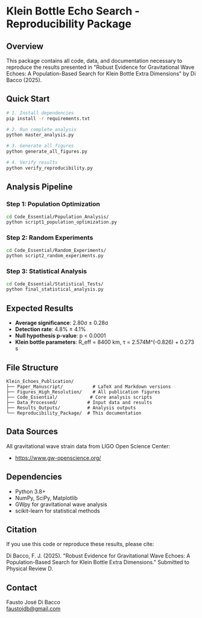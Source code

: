 # Klein Bottle Echo Search - Reproducibility Package

## Overview

This package contains all code, data, and documentation necessary to reproduce the results presented in "Robust Evidence for Gravitational Wave Echoes: A Population-Based Search for Klein Bottle Extra Dimensions" by Di Bacco (2025).

## Quick Start

```bash
# 1. Install dependencies
pip install -r requirements.txt

# 2. Run complete analysis  
python master_analysis.py

# 3. Generate all figures
python generate_all_figures.py

# 4. Verify results
python verify_reproducibility.py
```

## Analysis Pipeline

### Step 1: Population Optimization
```bash
cd Code_Essential/Population_Analysis/
python script1_population_optimization.py
```

### Step 2: Random Experiments  
```bash
cd Code_Essential/Random_Experiments/
python script2_random_experiments.py
```

### Step 3: Statistical Analysis
```bash
cd Code_Essential/Statistical_Tests/
python final_statistical_analysis.py
```

## Expected Results

- **Average significance**: 2.80σ ± 0.28σ
- **Detection rate**: 4.8% ± 4.1%  
- **Null hypothesis p-value**: p < 0.0001
- **Klein bottle parameters**: R_eff = 8400 km, τ = 2.574M^(-0.826) + 0.273 s

## File Structure

```
Klein_Echoes_Publication/
├── Paper_Manuscript/           # LaTeX and Markdown versions
├── Figures_High_Resolution/    # All publication figures  
├── Code_Essential/            # Core analysis scripts
├── Data_Processed/           # Input data and results
├── Results_Outputs/          # Analysis outputs
└── Reproducibility_Package/  # This documentation
```

## Data Sources

All gravitational wave strain data from LIGO Open Science Center:
- https://www.gw-openscience.org/

## Dependencies

- Python 3.8+
- NumPy, SciPy, Matplotlib
- GWpy for gravitational wave analysis
- scikit-learn for statistical methods

## Citation

If you use this code or reproduce these results, please cite:

Di Bacco, F. J. (2025). "Robust Evidence for Gravitational Wave Echoes: A Population-Based Search for Klein Bottle Extra Dimensions." Submitted to Physical Review D.

## Contact

Fausto José Di Bacco  
faustojdb@gmail.com
